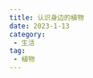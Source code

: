 ```yaml
---
title: 认识身边的植物
date: 2023-1-13
category:
 - 生活
tag:
 - 植物
---
```

<iframe :src="$withBase('/plant.html')" width="100%" height="2500" frameborder="0" scrolling="No" leftmargin="0" topmargin="0"/>